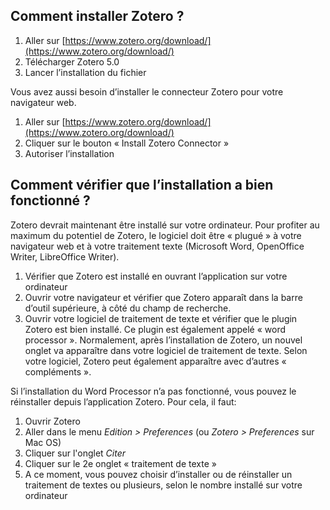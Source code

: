 ## Comment installer Zotero ?

1. Aller sur  [https://www.zotero.org/download/](https://www.zotero.org/download/)
2. Télécharger Zotero 5.0
3. Lancer l’installation du fichier

Vous avez aussi besoin d’installer le connecteur Zotero pour votre navigateur web.

1. Aller sur [https://www.zotero.org/download/](https://www.zotero.org/download/)
2. Cliquer sur le bouton « Install Zotero Connector »
3. Autoriser l’installation

## Comment vérifier que l’installation a bien fonctionné ?

Zotero devrait maintenant être installé sur votre ordinateur. Pour profiter au maximum du potentiel de Zotero, le logiciel doit être « plugué » à votre navigateur web et à votre traitement texte (Microsoft Word, OpenOffice Writer, LibreOffice Writer). 

1. Vérifier que Zotero est installé en ouvrant l’application sur votre ordinateur
2. Ouvrir votre navigateur et vérifier que Zotero apparaît dans la barre d’outil supérieure, à côté du champ de recherche.
3. Ouvrir votre logiciel de traitement de texte et vérifier que le plugin Zotero est bien installé. Ce plugin est également appelé « word processor ». Normalement, après l’installation de Zotero, un nouvel onglet va apparaître dans votre logiciel de traitement de texte. Selon votre logiciel, Zotero peut également apparaître avec d’autres « compléments ».

Si l’installation du Word Processor n’a pas fonctionné, vous pouvez le réinstaller depuis l’application Zotero. Pour cela, il faut: 

1. Ouvrir Zotero
2. Aller dans le menu *Edition > Preferences* (ou *Zotero > Preferences* sur Mac OS)
3. Cliquer sur l'onglet *Citer*
4. Cliquer sur le 2e onglet « traitement de texte »
5. A ce moment, vous pouvez choisir d’installer ou de réinstaller un traitement de textes ou plusieurs, selon le nombre installé sur votre ordinateur
